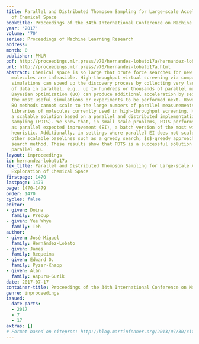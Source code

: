 ```yaml
---
title: Parallel and Distributed Thompson Sampling for Large-scale Accelerated Exploration
  of Chemical Space
booktitle: Proceedings of the 34th International Conference on Machine Learning
year: '2017'
volume: '70'
series: Proceedings of Machine Learning Research
address: 
month: 0
publisher: PMLR
pdf: http://proceedings.mlr.press/v70/hernandez-lobato17a/hernandez-lobato17a.pdf
url: http://proceedings.mlr.press/v70/hernandez-lobato17a.html
abstract: Chemical space is so large that brute force searches for new interesting
  molecules are infeasible. High-throughput virtual screening via computer cluster
  simulations can speed up the discovery process by collecting very large amounts
  of data in parallel, e.g., up to hundreds or thousands of parallel measurements.
  Bayesian optimization (BO) can produce additional acceleration by sequentially identifying
  the most useful simulations or experiments to be performed next. However, current
  BO methods cannot scale to the large numbers of parallel measurements and the massive
  libraries of molecules currently used in high-throughput screening. Here, we propose
  a scalable solution based on a parallel and distributed implementation of Thompson
  sampling (PDTS). We show that, in small scale problems, PDTS performs similarly
  as parallel expected improvement (EI), a batch version of the most widely used BO
  heuristic. Additionally, in settings where parallel EI does not scale, PDTS outperforms
  other scalable baselines such as a greedy search, $ε$-greedy approaches and a random
  search method. These results show that PDTS is a successful solution for large-scale
  parallel BO.
layout: inproceedings
id: hernandez-lobato17a
tex_title: Parallel and Distributed Thompson Sampling for Large-scale Accelerated
  Exploration of Chemical Space
firstpage: 1470
lastpage: 1479
page: 1470-1479
order: 1470
cycles: false
editor:
- given: Doina
  family: Precup
- given: Yee Whye
  family: Teh
author:
- given: José Miguel
  family: Hernández-Lobato
- given: James
  family: Requeima
- given: Edward O.
  family: Pyzer-Knapp
- given: Alán
  family: Aspuru-Guzik
date: 2017-07-17
container-title: Proceedings of the 34th International Conference on Machine Learning
genre: inproceedings
issued:
  date-parts:
  - 2017
  - 7
  - 17
extras: []
# Format based on citeproc: http://blog.martinfenner.org/2013/07/30/citeproc-yaml-for-bibliographies/
---
```

